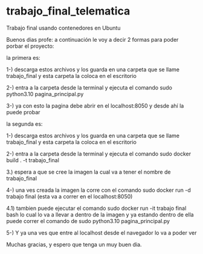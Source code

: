 # trabajo_final_telematica
Trabajo final usando contenedores en Ubuntu

Buenos dias profe:
a continuación le voy a decir 2 formas para poder porbar el proyecto:

la primera es:

1-) descarga estos archivos y los guarda en una carpeta que se llame trabajo_final y esta carpeta la coloca en el escritorio

2-) entra a la carpeta desde la terminal y ejecuta el comando sudo python3.10 pagina_principal.py

3-) ya con esto la pagina debe abrir en el localhost:8050 y desde ahí la puede probar

la segunda es:

1-) descarga estos archivos y los guarda en una carpeta que se llame trabajo_final y esta carpeta la coloca en el escritorio

2-) entra a la carpeta desde la terminal y ejecuta el comando sudo docker build . -t trabajo_final

3.) espera a que se cree la imagen la cual va a tener el nombre de trabajo_final 

4-) una ves creada la imagen la corre con el comando sudo docker run -d trabajo final (esta va a correr en el localhost:8050)

  4.1) tambien puede ejecutar el comando sudo docker run -it trabajo final bash lo cual lo va a llevar a dentro de la imagen y ya estando dentro de ella puede correr
       el comando de sudo python3.10 pagina_principal.py
       
5-) Y ya una ves que entre al localhost desde el navegador lo va a poder ver

Muchas gracias, y espero que tenga un muy buen dia.
